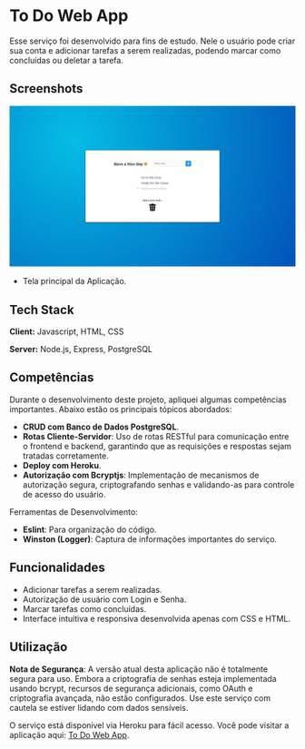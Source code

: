 # To Do Web App

Esse serviço foi desenvolvido para fins de estudo. Nele o usuário pode criar sua conta e adicionar tarefas a serem realizadas, podendo marcar como concluídas ou deletar a tarefa.

## Screenshots

![Home da Aplicação](frontend/todo/public/assets/todo-Pic.png)

- Tela principal da Aplicação.

## Tech Stack

**Client:** Javascript, HTML, CSS

**Server:** Node.js, Express, PostgreSQL

## Competências

Durante o desenvolvimento deste projeto, apliquei algumas competências importantes. Abaixo estão os principais tópicos abordados:

- **CRUD com Banco de Dados PostgreSQL**.
- **Rotas Cliente-Servidor**: Uso de rotas RESTful para comunicação entre o frontend e backend, garantindo que as requisições e respostas sejam tratadas corretamente.
- **Deploy com Heroku**.
- **Autorização com Bcryptjs**: Implementação de mecanismos de autorização segura, criptografando senhas e validando-as para controle de acesso do usuário.

Ferramentas de Desenvolvimento:

- **Eslint**: Para organização do código.
- **Winston (Logger)**: Captura de informações importantes do serviço.

## Funcionalidades

- Adicionar tarefas a serem realizadas.
- Autorização de usuário com Login e Senha.
- Marcar tarefas como concluídas.
- Interface intuitiva e responsiva desenvolvida apenas com CSS e HTML.

## Utilização

**Nota de Segurança**: A versão atual desta aplicação não é totalmente segura para uso. Embora a criptografia de senhas esteja implementada usando bcrypt, recursos de segurança adicionais, como OAuth e criptografia avançada, não estão configurados. Use este serviço com cautela se estiver lidando com dados sensíveis.

O serviço está disponível via Heroku para fácil acesso. Você pode visitar a aplicação aqui: [To Do Web App](https://to-do-app-np-7e816f104332.herokuapp.com/).

